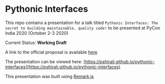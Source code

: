 # Pythonic Interfaces


This repo contains a presentation for a talk titled `Pythonic Interfaces:
The secret to building maintainable, quality code!` to be presented at
PyCon India 2020 (October 2-3 2020)


Current Status: **Working Draft**


A link to the official proposal is available [here](https://in.pycon.org/cfp/2020/proposals/pythonic-interfaces-the-secret-to-building-maintainable-quality-code~bYjYd/)

The presentation can be viewed here: [https://pshirali.github.io/pythonic-interfaces](https://pshirali.github.io/pythonic-interfaces)

This presentation was built using [Remark.js](https://remarkjs.com/)
